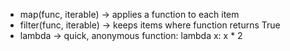 - map(func, iterable) → applies a function to each item
- filter(func, iterable) → keeps items where function returns True
- lambda → quick, anonymous function: lambda x: x * 2

